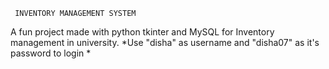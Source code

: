      INVENTORY MANAGEMENT SYSTEM
A fun project made with python tkinter and MySQL
for Inventory management in university.
*Use "disha" as username and "disha07" as it's password to login *
 
